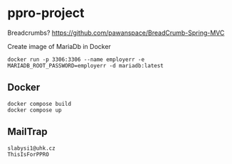 # ppro-project
Breadcrumbs? 
https://github.com/pawanspace/BreadCrumb-Spring-MVC

Create image of MariaDb in Docker
```
docker run -p 3306:3306 --name employerr -e MARIADB_ROOT_PASSWORD=employerr -d mariadb:latest
```

## Docker
```
docker compose build
docker compose up
```


## MailTrap
```
slabysi1@uhk.cz
ThisIsForPPRO
```
